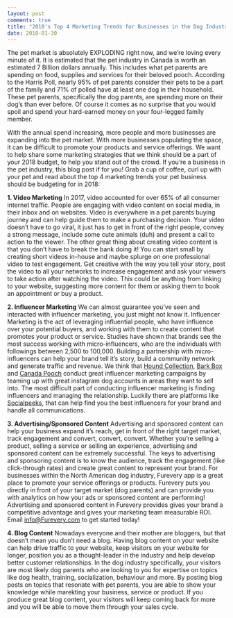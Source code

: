 ```yaml
---
layout: post
comments: true
title: "2018's Top 4 Marketing Trends for Businesses in the Dog Industry"
date: 2018-01-30
--- 
```

The pet market is absolutely EXPLODING right now, and we’re loving every minute of it. It is estimated that the pet industry in Canada is worth an estimated 7 Billion dollars annually. This includes what pet parents are spending on food, supplies and services for their beloved pooch. According to the Harris Poll, nearly 95% of pet parents consider their pets to be a part of the family and 71% of polled have at least one dog in their household. These pet parents, specifically the dog parents, are spending more on their dog’s than ever before. Of course it comes as no surprise that you would spoil and spend your hard-earned money on your four-legged family member. 

With the annual spend increasing, more people and more businesses are expanding into the pet market. With more businesses populating the space, it can be difficult to promote your products and service offerings. We want to help share some marketing strategies that we think should be a part of your 2018 budget, to help you stand out of the crowd. If you’re a business in the pet industry, this blog post if for you! Grab a cup of coffee, curl up with your pet and read about the top 4 marketing trends your pet business should be budgeting for in 2018:

**1. Video Marketing**
In 2017, video accounted for over 65% of all consumer internet traffic. People are engaging with video content on social media, in their inbox and on websites. Video is everywhere in a pet parents buying journey and can help guide them to make a purchasing decision. Your video doesn’t have to go viral, it just has to get in front of the right people, convey a strong message, include some cute animals (duh) and present a call to action to the viewer. The other great thing about creating video content is that you don’t have to break the bank doing it! You can start small by creating short videos in-house and maybe splurge on one professional video to test engagement. Get creative with the way you tell your story, post the video to all your networks to increase engagement and ask your viewers to take action after watching the video. This could be anything from linking to your website, suggesting more content for them or asking them to book an appointment or buy a product. 

**2. Influencer Marketing**
We can almost guarantee you’ve seen and interacted with influencer marketing, you just might not know it. Influencer Marketing is the act of leveraging influential people, who have influence over your potential buyers, and working with them to create content that promotes your product or service. Studies have shown that brands see the most success working with micro-influencers, who are the individuals with followings between 2,500 to 100,000. Building a partnership with micro-influencers can help your brand tell it’s story, build a community network and generate traffic and revenue. We think that <a href="https://www.instagram.com/houndcollection/?hl=en">Hound Collection</a>, <a href="https://www.instagram.com/barkbox/?hl=en">Bark Box</a> and <a href="https://www.instagram.com/canadapooch/?hl=en">Canada Pooch</a> conduct great influencer marketing campaigns by teaming up with great instagram dog accounts in areas they want to sell into. The most difficult part of conducting influencer marketing is finding influencers and managing the relationship. Luckily there are platforms like <a href="http://socialpeeks.com/">Socialpeeks</a>, that can help find you the best influencers for your brand and handle all communications. 

**3. Advertising/Sponsored Content**
Advertising and sponsored content can help your business expand it’s reach, get in front of the right target market, track engagement and convert, convert, convert. Whether you’re selling a product, selling a service or selling an experience, advertising and sponsored content can be extremely successful. The keys to advertising and sponsoring content is to know the audience, track the engagement (like click-through rates) and create great content to represent your brand. For businesses within the North American dog industry, Furevery app is a great place to promote your service offerings or products. Furevery puts you directly in front of your target market (dog parents) and can provide you with analytics on how your ads or sponsored content are performing! Advertising and sponsored content in Furevery provides gives your brand a competitive advantage and gives your marketing team measurable ROI. Email info@Furevery.com to get started today! 

**4. Blog Content**
Nowadays everyone and their mother are bloggers, but that doesn’t mean you don’t need a blog. Having blog content on your website can help drive traffic to your website, keep visitors on your website for longer, position you as a thought-leader in the industry and help develop better customer relationships. In the dog industry specifically, your visitors are most likely dog parents who are looking to you for expertise on topics like dog health, training, socialization, behaviour and more. By posting blog posts on topics that resonate with pet parents, you are able to show your knowledge while marekting your business, service or product. If you produce great blog content, your visitors will keep coming back for more and you will be able to move them through your sales cycle. 



